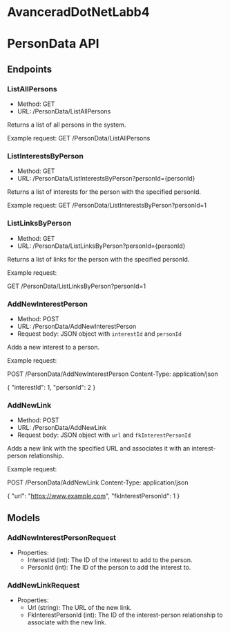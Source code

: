# AvanceradDotNetLabb4

# PersonData API

## Endpoints

### ListAllPersons

- Method: GET
- URL: /PersonData/ListAllPersons

Returns a list of all persons in the system.

Example request:
GET /PersonData/ListAllPersons


### ListInterestsByPerson

- Method: GET
- URL: /PersonData/ListInterestsByPerson?personId={personId}

Returns a list of interests for the person with the specified personId.

Example request:
GET /PersonData/ListInterestsByPerson?personId=1


### ListLinksByPerson

- Method: GET
- URL: /PersonData/ListLinksByPerson?personId={personId}

Returns a list of links for the person with the specified personId.

Example request:

GET /PersonData/ListLinksByPerson?personId=1


### AddNewInterestPerson

- Method: POST
- URL: /PersonData/AddNewInterestPerson
- Request body: JSON object with `interestId` and `personId`

Adds a new interest to a person.

Example request:

POST /PersonData/AddNewInterestPerson
Content-Type: application/json

{
"interestId": 1,
"personId": 2
}


### AddNewLink

- Method: POST
- URL: /PersonData/AddNewLink
- Request body: JSON object with `url` and `fkInterestPersonId`

Adds a new link with the specified URL and associates it with an interest-person relationship.

Example request:

POST /PersonData/AddNewLink
Content-Type: application/json

{
"url": "https://www.example.com",
"fkInterestPersonId": 1
}


## Models

### AddNewInterestPersonRequest

- Properties:
  - InterestId (int): The ID of the interest to add to the person.
  - PersonId (int): The ID of the person to add the interest to.

### AddNewLinkRequest

- Properties:
  - Url (string): The URL of the new link.
  - FkInterestPersonId (int): The ID of the interest-person relationship to associate with the new link.
